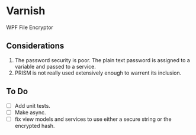 # Varnish
WPF File Encryptor

## Considerations
1. The password security is poor.  The plain text password is assigned to a variable and passed to a service.
2. PRISM is not really used extensively enough to warrent its inclusion.

## To Do
- [ ] Add unit tests.
- [ ] Make async.
- [ ] fix view models and services to use either a secure string or the encrypted hash.  
